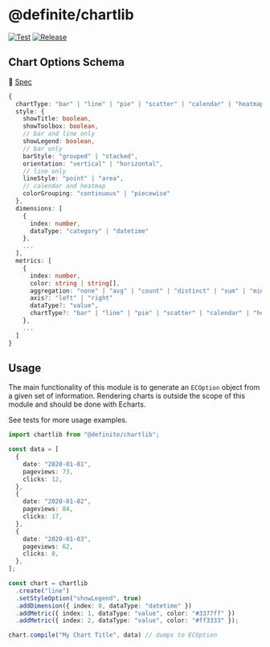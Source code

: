 # @definite/chartlib

[![Test](https://github.com/luabase/definite-chartlib/actions/workflows/test.yml/badge.svg)](https://github.com/luabase/definite-chartlib/actions/workflows/test.yml)
[![Release](https://github.com/luabase/definite-chartlib/actions/workflows/release.yml/badge.svg)](https://github.com/luabase/definite-chartlib/actions/workflows/release.yml)

## Chart Options Schema

📑 [Spec](./schema.json)

```ts
{
  chartType: "bar" | "line" | "pie" | "scatter" | "calendar" | "heatmap",
  style: {
    showTitle: boolean,
    showToolbox: boolean,
    // bar and line only
    showLegend: boolean,
    // bar only
    barStyle: "grouped" | "stacked",
    orientation: "vertical" | "horizontal",
    // line only
    lineStyle: "point" | "area",
    // calendar and heatmap
    colorGrouping: "continuous" | "piecewise"
  },
  dimensions: [
    {
      index: number,
      dataType: "category" | "datetime"
    },
    ...
  ],
  metrics: [
    {
      index: number,
      color: string | string[],
      aggregation: "none" | "avg" | "count" | "distinct" | "sum" | "min" | "max",
      axis?: "left" | "right"
      dataType?: "value",
      chartType?: "bar" | "line" | "pie" | "scatter" | "calendar" | "heatmap",
    },
    ...
  ]
}
```

## Usage

The main functionality of this module is to generate an `ECOption` object from a given set of information. Rendering charts is outside the scope of this module and should be done with Echarts.

See tests for more usage examples.

```ts
import chartlib from "@definite/chartlib";

const data = [
  {
    date: "2020-01-01",
    pageviews: 73,
    clicks: 12,
  },
  {
    date: "2020-01-02",
    pageviews: 84,
    clicks: 17,
  },
  {
    date: "2020-01-03",
    pageviews: 62,
    clicks: 8,
  },
];

const chart = chartlib
  .create("line")
  .setStyleOption("showLegend", true)
  .addDimension({ index: 0, dataType: "datetime" })
  .addMetric({ index: 1, dataType: "value", color: "#3377ff" })
  .addMetric({ index: 2, dataType: "value", color: "#ff3333" });

chart.compile("My Chart Title", data) // dumps to ECOption
```
